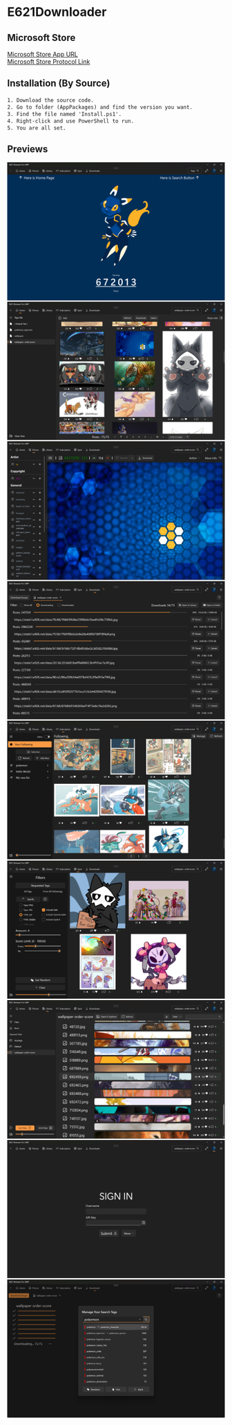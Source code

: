 # E621Downloader

## Microsoft Store
[Microsoft Store App URL](https://www.microsoft.com/store/apps/9P3751M5M4WJ)
<br/>
[Microsoft Store Protocol Link](ms-windows-store://pdp/?productid=9P3751M5M4WJ)

## Installation (By Source)
    1. Download the source code.
    2. Go to folder (AppPackages) and find the version you want.
    3. Find the file named 'Install.ps1'.
    4. Right-click and use PowerShell to run.
    5. You are all set.
    
## Previews
<img src="ScreenShots\Screenshot 2022-04-10 125941.png"/>
<img src="ScreenShots\Screenshot 2022-04-10 130133.png"/>
<img src="ScreenShots\Screenshot 2022-04-10 130229.png"/> 
<img src="ScreenShots\Screenshot 2022-04-10 130412.png"/>
<img src="ScreenShots\Screenshot 2022-04-10 130546.png"/>
<img src="ScreenShots\Screenshot 2022-04-10 130650.png"/>
<img src="ScreenShots\Screenshot 2022-04-10 130725.png"/>
<img src="ScreenShots\Screenshot 2022-04-10 130740.png"/>
<img src="ScreenShots\Screenshot 2022-04-10 130830.png"/>
